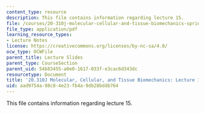 ```yaml
---
content_type: resource
description: This file contains information regarding lecture 15.
file: /courses/20-310j-molecular-cellular-and-tissue-biomechanics-spring-2015/aad9754a98c84e23fb4a9db28bddb764_MIT20_310JS15_Lecture15.pdf
file_type: application/pdf
learning_resource_types:
- Lecture Notes
license: https://creativecommons.org/licenses/by-nc-sa/4.0/
ocw_type: OCWFile
parent_title: Lecture Slides
parent_type: CourseSection
parent_uid: 54b83455-a0e0-1617-033f-e3cac6d343dc
resourcetype: Document
title: '20.310J Molecular, Cellular, and Tissue Biomechanics: Lecture 15'
uid: aad9754a-98c8-4e23-fb4a-9db28bddb764
---
```

This file contains information regarding lecture 15.